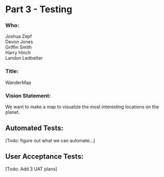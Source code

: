 # Part 3 - Testing

### Who:
Joshua Zepf  
Devon Jones  
Griffin Smith  
Harry Hinch  
Landon Ledbetter

### Title: 
WanderMap

### Vision Statement:
We want to make a map to visualize the most interesting locations on the planet.

## Automated Tests:
[Todo: figure out what we can automate...]

## User Acceptance Tests:
[Todo: Add 3 UAT plans]
